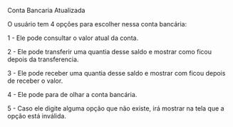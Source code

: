 Conta Bancaria Atualizada

O usuário tem 4 opções para escolher nessa conta bancária:

1 - Ele pode consultar o valor atual da conta.

2 - Ele pode transferir uma quantia desse saldo e mostrar como ficou depois da transferencia.

3 - Ele pode receber uma quantia desse saldo e mostrar com ficou depois de receber o valor.

4 - Ele pode para de olhar a conta bancária.

5 - Caso ele digite alguma opção que não existe, irá mostrar na tela que a opção está inválida.
